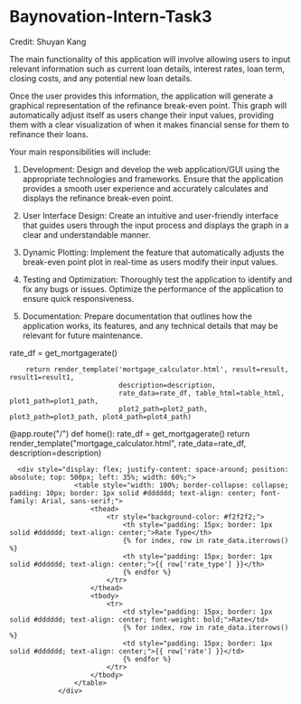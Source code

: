 # Baynovation-Intern-Task3

Credit: Shuyan Kang

The main functionality of this application will involve allowing users to input relevant information such as current loan details, interest rates, loan term, closing costs, and any potential new loan details.

Once the user provides this information, the application will generate a graphical representation of the refinance break-even point. This graph will automatically adjust itself as users change their input values, providing them with a clear visualization of when it makes financial sense for them to refinance their loans.

Your main responsibilities will include:

1. Development: Design and develop the web application/GUI using the appropriate technologies and frameworks. Ensure that the application provides a smooth user experience and accurately calculates and displays the refinance break-even point.

2. User Interface Design: Create an intuitive and user-friendly interface that guides users through the input process and displays the graph in a clear and understandable manner.

3. Dynamic Plotting: Implement the feature that automatically adjusts the break-even point plot in real-time as users modify their input values.

4. Testing and Optimization: Thoroughly test the application to identify and fix any bugs or issues. Optimize the performance of the application to ensure quick responsiveness.

5. Documentation: Prepare documentation that outlines how the application works, its features, and any technical details that may be relevant for future maintenance.



 rate_df =  get_mortgagerate()

        return render_template('mortgage_calculator.html', result=result, result1=result1, 
                               description=description, 
                               rate_data=rate_df, table_html=table_html, plot1_path=plot1_path, 
                               plot2_path=plot2_path, plot3_path=plot3_path, plot4_path=plot4_path)

@app.route("/")
def home():
    rate_df = get_mortgagerate()
    return render_template("mortgage_calculator.html", rate_data=rate_df, description=description)


      <div style="display: flex; justify-content: space-around; position: absolute; top: 500px; left: 35%; width: 60%;">
                    <table style="width: 100%; border-collapse: collapse; padding: 10px; border: 1px solid #dddddd; text-align: center; font-family: Arial, sans-serif;">
                        <thead>
                            <tr style="background-color: #f2f2f2;">
                                <th style="padding: 15px; border: 1px solid #dddddd; text-align: center;">Rate Type</th>
                                {% for index, row in rate_data.iterrows() %}
                                <th style="padding: 15px; border: 1px solid #dddddd; text-align: center;">{{ row['rate_type'] }}</th>
                                {% endfor %}
                            </tr>
                        </thead>
                        <tbody>
                            <tr>
                                <td style="padding: 15px; border: 1px solid #dddddd; text-align: center; font-weight: bold;">Rate</td>
                                {% for index, row in rate_data.iterrows() %}
                                <td style="padding: 15px; border: 1px solid #dddddd; text-align: center;">{{ row['rate'] }}</td>
                                {% endfor %}
                            </tr>
                        </tbody>
                    </table>
                </div>




          

